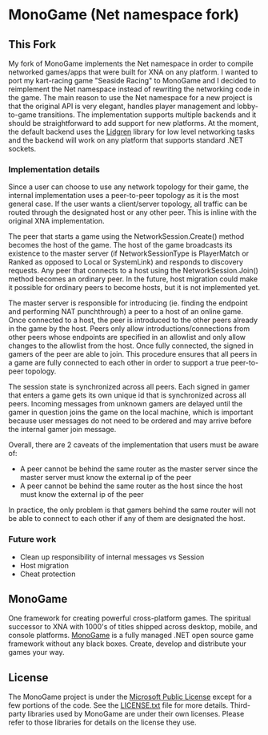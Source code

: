 # MonoGame (Net namespace fork)

## This Fork

My fork of MonoGame implements the Net namespace in order to compile networked games/apps that were built for XNA on any platform. I wanted to port my kart-racing game "Seaside Racing" to MonoGame and I decided to reimplement the Net namespace instead of rewriting the networking code in the game. The main reason to use the Net namespace for a new project is that the original API is very elegant, handles player management and lobby-to-game transitions. The implementation supports multiple backends and it should be straightforward to add support for new platforms. At the moment, the default backend uses the [Lidgren](https://github.com/lidgren/lidgren-network-gen3) library for low level networking tasks and the backend will work on any platform that supports standard .NET sockets.

### Implementation details
Since a user can choose to use any network topology for their game, the internal implementation uses a peer-to-peer topology as it is the most general case. If the user wants a client/server topology, all traffic can be routed through the designated host or any other peer. This is inline with the original XNA implementation.

The peer that starts a game using the NetworkSession.Create() method becomes the host of the game. The host of the game broadcasts its existence to the master server (if NetworkSessionType is PlayerMatch or Ranked as opposed to Local or SystemLink) and responds to discovery requests. Any peer that connects to a host using the NetworkSession.Join() method becomes an ordinary peer. In the future, host migration could make it possible for ordinary peers to become hosts, but it is not implemented yet.

The master server is responsible for introducing (ie. finding the endpoint and performing NAT punchthrough) a peer to a host of an online game. Once connected to a host, the peer is introduced to the other peers already in the game by the host. Peers only allow introductions/connections from other peers whose endpoints are specified in an allowlist and only allow changes to the allowlist from the host. Once fully connected, the signed in gamers of the peer are able to join. This procedure ensures that all peers in a game are fully connected to each other in order to support a true peer-to-peer topology.

The session state is synchronized across all peers. Each signed in gamer that enters a game gets its own unique id that is synchronized across all peers. Incoming messages from unknown gamers are delayed until the gamer in question joins the game on the local machine, which is important because user messages do not need to be ordered and may arrive before the internal gamer join message.

Overall, there are 2 caveats of the implementation that users must be aware of:
* A peer cannot be behind the same router as the master server since the master server must know the external ip of the peer
* A peer cannot be behind the same router as the host since the host must know the external ip of the peer

In practice, the only problem is that gamers behind the same router will not be able to connect to each other if any of them are designated the host.

### Future work
* Clean up responsibility of internal messages vs Session
* Host migration
* Cheat protection

## MonoGame

One framework for creating powerful cross-platform games.  The spiritual successor to XNA with 1000's of titles shipped across desktop, mobile, and console platforms.  [MonoGame](http://www.monogame.net/) is a fully managed .NET open source game framework without any black boxes.  Create, develop and distribute your games your way.

## License

The MonoGame project is under the [Microsoft Public License](https://opensource.org/licenses/MS-PL) except for a few portions of the code.  See the [LICENSE.txt](LICENSE.txt) file for more details.  Third-party libraries used by MonoGame are under their own licenses.  Please refer to those libraries for details on the license they use.
